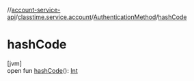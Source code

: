 //[account-service-api](../../../index.md)/[classtime.service.account](../index.md)/[AuthenticationMethod](index.md)/[hashCode](hash-code.md)

# hashCode

[jvm]\
open fun [hashCode](hash-code.md)(): [Int](https://kotlinlang.org/api/latest/jvm/stdlib/kotlin/-int/index.html)
